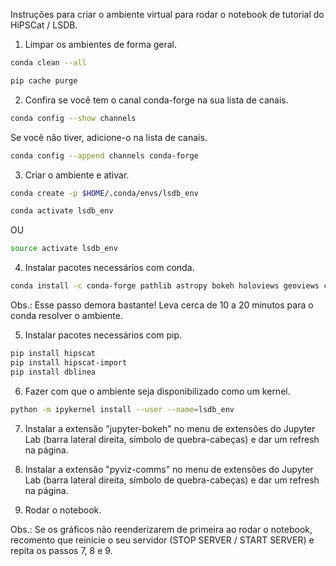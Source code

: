 Instruções para criar o ambiente virtual para rodar o notebook de tutorial do HiPSCat / LSDB.

1) Limpar os ambientes de forma geral.
```bash
conda clean --all
```
```bash
pip cache purge
```

2) Confira se você tem o canal conda-forge na sua lista de canais.
```bash
conda config --show channels
```
Se você não tiver, adicione-o na lista de canais.
```bash
conda config --append channels conda-forge
```

3) Criar o ambiente e ativar.
```bash
conda create -p $HOME/.conda/envs/lsdb_env
```
```bash
conda activate lsdb_env 
```
OU
```bash
source activate lsdb_env
```

4) Instalar pacotes necessários com conda.
```bash
conda install -c conda-forge pathlib astropy bokeh holoviews geoviews cartopy matplotlib pandas dask distributed ipykernel lsdb pyogrio pyviz_comms jupyter_bokeh
```
Obs.: Esse passo demora bastante! Leva cerca de 10 a 20 minutos para o conda resolver o ambiente.

5) Instalar pacotes necessários com pip.
```bash
pip install hipscat
pip install hipscat-import
pip install dblinea
```

6) Fazer com que o ambiente seja disponibilizado como um kernel.
```bash
python -m ipykernel install --user --name=lsdb_env
```

7) Instalar a extensão "jupyter-bokeh" no menu de extensões do Jupyter Lab (barra lateral direita, símbolo de quebra-cabeças) e dar um refresh na página.

8) Instalar a extensão "pyviz-comms" no menu de extensões do Jupyter Lab (barra lateral direita, símbolo de quebra-cabeças) e dar um refresh na página.

9) Rodar o notebook.

Obs.: Se os gráficos não reenderizarem de primeira ao rodar o notebook, recomento que reinicie o seu servidor (STOP SERVER / START SERVER) e repita os passos 7, 8 e 9.